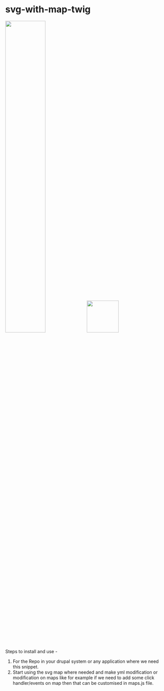 # svg-with-map-twig

<img src="https://user-images.githubusercontent.com/10940743/176994407-856f025a-51e1-4628-aec7-1410db64b168.png" width="50%"/> <img src="https://user-images.githubusercontent.com/10940743/176993934-320cfe26-944b-42df-b2f9-9ab04ce95810.svg" width="100px" />


Steps to install and use - 

1) For the Repo in your drupal system or any application where we need this snippet.
2) Start using the svg map where needed and make yml modification or modification on maps like for example if we need to add some click handler/events on
map then that can be customised in maps.js file.
